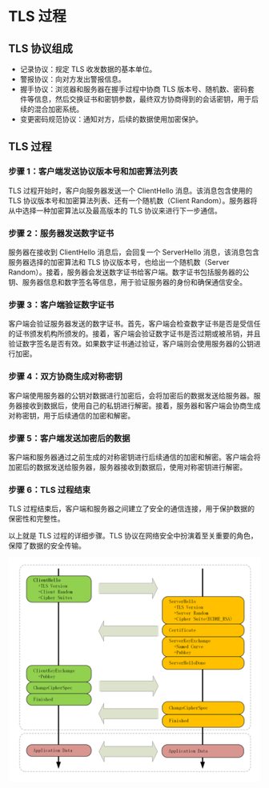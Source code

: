 # TLS 过程

## TLS 协议组成

- 记录协议：规定 TLS 收发数据的基本单位。
- 警报协议：向对方发出警报信息。
- 握手协议：浏览器和服务器在握手过程中协商 TLS 版本号、随机数、密码套件等信息，然后交换证书和密钥参数，最终双方协商得到的会话密钥，用于后续的混合加密系统。
- 变更密码规范协议：通知对方，后续的数据使用加密保护。

## TLS 过程

### 步骤 1：客户端发送协议版本号和加密算法列表

TLS 过程开始时，客户向服务器发送一个 ClientHello 消息。该消息包含使用的 TLS 协议版本号和加密算法列表、还有一个随机数（Client Random）。服务器将从中选择一种加密算法以及最高版本的 TLS 协议来进行下一步通信。

### 步骤 2：服务器发送数字证书

服务器在接收到 ClientHello 消息后，会回复一个 ServerHello 消息，该消息包含服务器选择的加密算法和 TLS 协议版本号，也给出一个随机数（Server Random）。接着，服务器会发送数字证书给客户端。数字证书包括服务器的公钥、服务器信息和数字签名等信息，用于验证服务器的身份和确保通信安全。

### 步骤 3：客户端验证数字证书

客户端会验证服务器发送的数字证书。首先，客户端会检查数字证书是否是受信任的证书颁发机构所颁发的。接着，客户端会验证数字证书是否过期或被吊销，并且验证数字签名是否有效。如果数字证书通过验证，客户端则会使用服务器的公钥进行加密。

### 步骤 4：双方协商生成对称密钥

客户端使用服务器的公钥对数据进行加密后，会将加密后的数据发送给服务器。服务器接收到数据后，使用自己的私钥进行解密。接着，服务器和客户端会协商生成对称密钥，用于后续通信的加密和解密。

### 步骤 5：客户端发送加密后的数据

客户端和服务器通过之前生成的对称密钥进行后续通信的加密和解密。客户端会将加密后的数据发送给服务器，服务器接收到数据后，使用对称密钥进行解密。

### 步骤 6：TLS 过程结束

TLS 过程结束后，客户端和服务器之间建立了安全的通信连接，用于保护数据的保密性和完整性。

以上就是 TLS 过程的详细步骤。TLS 协议在网络安全中扮演着至关重要的角色，保障了数据的安全传输。

![Untitled](TLS/Untitled.png)
